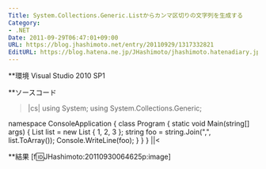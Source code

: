 ```yaml
---
Title: System.Collections.Generic.Listからカンマ区切りの文字列を生成する
Category:
- .NET
Date: 2011-09-29T06:47:01+09:00
URL: https://blog.jhashimoto.net/entry/20110929/1317332821
EditURL: https://blog.hatena.ne.jp/JHashimoto/jhashimoto.hatenadiary.jp/atom/entry/12921228815717257252
---
```



**環境
Visual Studio 2010 SP1

**ソースコード
>|cs|
using System;
using System.Collections.Generic;

namespace ConsoleApplication {
    class Program {
        static void Main(string[] args) {
            List<int> list = new List<int> { 1, 2, 3 };
            string foo = string.Join(",", list.ToArray());
            Console.WriteLine(foo);
        }
    }
}
||<

**結果
[f:id:JHashimoto:20110930064625p:image]
